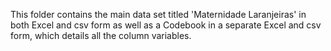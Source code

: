 This folder contains the main data set titled 'Maternidade Laranjeiras' in both Excel and csv form as well as a Codebook in a separate Excel and csv form, which details all the column variables.

